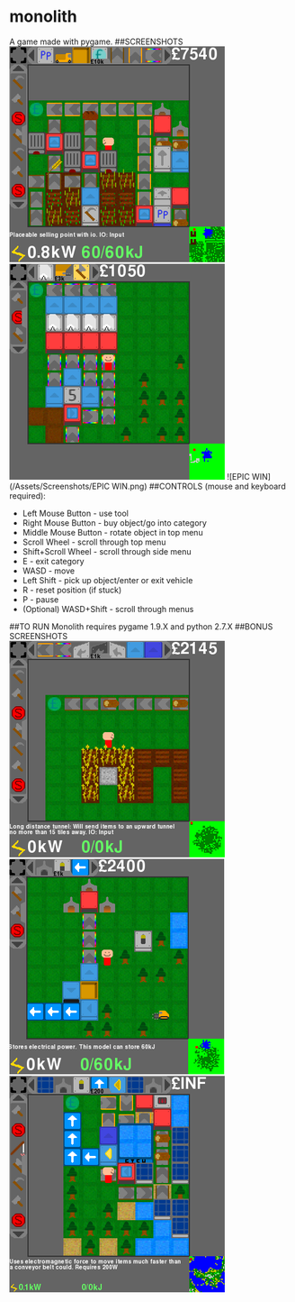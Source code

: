 # monolith
A game made with pygame.
##SCREENSHOTS
![Screenshot 1](/Assets/Screenshots/1.png)
![Screenshot 2](/Assets/Screenshots/2.png)
![EPIC WIN](/Assets/Screenshots/EPIC WIN.png)
##CONTROLS (mouse and keyboard required):
  * Left Mouse Button - use tool 
  * Right Mouse Button - buy object/go into category 
  * Middle Mouse Button - rotate object in top menu 
  * Scroll Wheel - scroll through top menu 
  * Shift+Scroll Wheel - scroll through side menu 
  * E - exit category 
  * WASD - move
  * Left Shift - pick up object/enter or exit vehicle
  * R - reset position (if stuck)
  * P - pause 
  * (Optional) WASD+Shift - scroll through menus  

##TO RUN
Monolith requires pygame 1.9.X and python 2.7.X
##BONUS SCREENSHOTS  
![Screenshot 3](/Assets/Screenshots/3.png)
![Screenshot 4](/Assets/Screenshots/4.png)
![Screenshot 5](/Assets/Screenshots/5.png)

